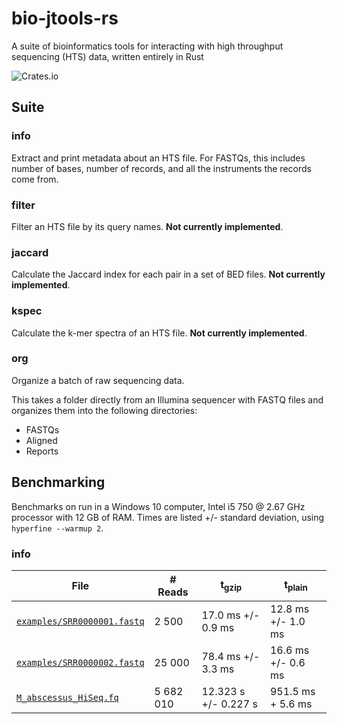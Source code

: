 # bio-jtools-rs
A suite of bioinformatics tools for interacting with high throughput sequencing (HTS) data, written entirely in Rust

![Crates.io](https://img.shields.io/crates/v/bio-jtools)

## Suite

### info

Extract and print metadata about an HTS file.
For FASTQs, this includes number of bases, number of records, and all the instruments the records come from.

### filter

Filter an HTS file by its query names.
**Not currently implemented**.

### jaccard

Calculate the Jaccard index for each pair in a set of BED files.
**Not currently implemented**.

### kspec

Calculate the k-mer spectra of an HTS file.
**Not currently implemented**.

### org

Organize a batch of raw sequencing data.

This takes a folder directly from an Illumina sequencer with FASTQ files and organizes them into the following directories:
* FASTQs
* Aligned
* Reports

## Benchmarking

Benchmarks on run in a Windows 10 computer, Intel i5 750 @ 2.67 GHz processor with 12 GB of RAM.
Times are listed +/- standard deviation, using `hyperfine --warmup 2`.

### info

| File | # Reads | t<sub>gzip</sub> | t<sub>plain</sub> |
| ---------------------- | ------- | -------------------- | --------------------- |
| [`examples/SRR0000001.fastq`](examples/) | 2 500  | 17.0 ms +/- 0.9 ms | 12.8 ms +/- 1.0 ms |
| [`examples/SRR0000002.fastq`](examples/) | 25 000 | 78.4 ms +/- 3.3 ms | 16.6 ms +/- 0.6 ms |
| [`M_abscessus_HiSeq.fq`](https://lh3.github.io/2020/05/17/fast-high-level-programming-languages) | 5 682 010 | 12.323 s +/- 0.227 s | 951.5 ms + 5.6 ms |
